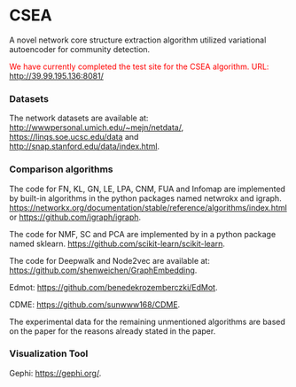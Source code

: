 # CSEA
A novel network core structure extraction algorithm utilized variational autoencoder for community detection.

<font color=#FF000 >We have currently completed the test site for the CSEA algorithm. URL: http://39.99.195.136:8081/</font>

### Datasets

The network datasets are available at: http://wwwpersonal.umich.edu/~mejn/netdata/, https://linqs.soe.ucsc.edu/data and http://snap.stanford.edu/data/index.html.

### Comparison algorithms

The code for FN, KL, GN, LE, LPA, CNM, FUA and Infomap are implemented by built-in algorithms in the python packages named netwrokx and igraph. https://networkx.org/documentation/stable/reference/algorithms/index.html or https://github.com/igraph/igraph.

The code for NMF, SC and PCA are implemented by in a python package named sklearn. https://github.com/scikit-learn/scikit-learn.

The code for Deepwalk and Node2vec are available at: https://github.com/shenweichen/GraphEmbedding.

Edmot: https://github.com/benedekrozemberczki/EdMot.

CDME: https://github.com/sunwww168/CDME.

The experimental data for the remaining unmentioned algorithms are based on the paper for the reasons already stated in the paper.

### Visualization Tool

Gephi: https://gephi.org/.








